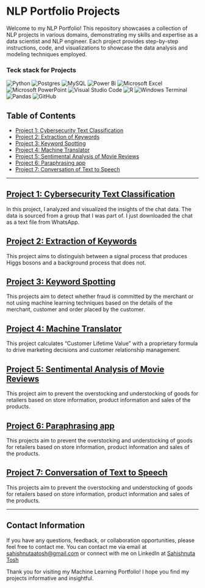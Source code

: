 # NLP Portfolio Projects

Welcome to my NLP Portfolio! This repository showcases a collection of NLP projects in various domains, demonstrating my skills and expertise as a data scientist and NLP engineer. Each project provides step-by-step instructions, code, and visualizations to showcase the data analysis and modeling techniques employed.  

### Teck stack for Projects 
![Python](https://img.shields.io/badge/python-3670A0?style=for-the-badge&logo=python&logoColor=ffdd54)
![Postgres](https://img.shields.io/badge/postgres-%23316192.svg?style=for-the-badge&logo=postgresql&logoColor=white)
![MySQL](https://img.shields.io/badge/mysql-%2300f.svg?style=for-the-badge&logo=mysql&logoColor=white)
![Power Bi](https://img.shields.io/badge/power_bi-F2C811?style=for-the-badge&logo=powerbi&logoColor=black)
![Microsoft Excel](https://img.shields.io/badge/Microsoft_Excel-217346?style=for-the-badge&logo=microsoft-excel&logoColor=white)
![Microsoft PowerPoint](https://img.shields.io/badge/Microsoft_PowerPoint-B7472A?style=for-the-badge&logo=microsoft-powerpoint&logoColor=white)
![Visual Studio Code](https://img.shields.io/badge/Visual%20Studio%20Code-0078d7.svg?style=for-the-badge&logo=visual-studio-code&logoColor=white)
![R](https://img.shields.io/badge/r-%23276DC3.svg?style=for-the-badge&logo=r&logoColor=white)
![Windows Terminal](https://img.shields.io/badge/Windows%20Terminal-%234D4D4D.svg?style=for-the-badge&logo=windows-terminal&logoColor=white)
![Pandas](https://img.shields.io/badge/pandas-%23150458.svg?style=for-the-badge&logo=pandas&logoColor=white)
![GitHub](https://img.shields.io/badge/github-%23121011.svg?style=for-the-badge&logo=github&logoColor=white)

## Table of Contents

- [Project 1: Cybersecurity Text Classification](https://github.com/Sahishnuta/NLP_Projects/tree/main/Cyberbulling_Text_Classification)
- [Project 2: Extraction of Keywords](https://github.com/Sahishnuta/NLP_Projects/tree/main/Keyword_Extractor)
- [Project 3: Keyword Spotting](https://github.com/Sahishnuta/NLP_Projects/tree/main/Keyword_Spotting)
- [Project 4: Machine Translator](https://github.com/Sahishnuta/NLP_Projects/tree/main/Machine_translator)
- [Project 5: Sentimental Analysis of Movie Reviews](https://github.com/Sahishnuta/NLP_Projects/tree/main/Movie_Review_Sentimental_Analysis)
- [Project 6: Paraphrasing app](https://github.com/Sahishnuta/NLP_Projects/tree/main/Para_phrasing)
- [Project 7: Conversation of Text to Speech](https://github.com/Sahishnuta/NLP_Projects/tree/main/Text_to_Speech)

---
## [Project 1: Cybersecurity Text Classification](https://github.com/Sahishnuta/NLP_Projects/tree/main/Cyberbulling_Text_Classification)

In this project, I analyzed and visualized the insights of the chat data. The data is sourced from a group that I was part of. I just downloaded the chat as a text file from WhatsApp.

## [Project 2: Extraction of Keywords](https://github.com/Sahishnuta/NLP_Projects/tree/main/Keyword_Extractor)

This project aims to distinguish between a signal process that produces Higgs bosons and a background process that does not.

## [Project 3: Keyword Spotting](https://github.com/Sahishnuta/NLP_Projects/tree/main/Keyword_Spotting)

This projects aim to detect whether fraud is committed by the merchant or not using machine learning techniques based on the details of the merchant, customer and order placed by the customer.

## [Project 4: Machine Translator](https://github.com/Sahishnuta/NLP_Projects/tree/main/Machine_translator)

This project calculates “Customer Lifetime Value” with a proprietary formula to drive marketing decisions and customer relationship management.

## [Project 5: Sentimental Analysis of Movie Reviews](https://github.com/Sahishnuta/NLP_Projects/tree/main/Movie_Review_Sentimental_Analysis)
This project aim to prevent the overstocking and understocking of goods for retailers based on store information, product information and sales of the products.

## [Project 6: Paraphrasing app](https://github.com/Sahishnuta/NLP_Projects/tree/main/Para_phrasing)

This projects aim to prevent the overstocking and understocking of goods for retailers based on store information, product information and sales of the products.

## [Project 7: Conversation of Text to Speech](https://github.com/Sahishnuta/NLP_Projects/tree/main/Text_to_Speech)

This projects aim to prevent the overstocking and understocking of goods for retailers based on store information, product information and sales of the products.

---

## Contact Information
 
If you have any questions, feedback, or collaboration opportunities, please feel free to contact me. You can contact me via email at [sahishnutaatosh@gmail.com](mailto:isahishnutaatosh@gmail.com) or connect with me on LinkedIn at [Sahishnuta Tosh](https://www.linkedin.com/in/sahishnuta-tosh/)

Thank you for visiting my Machine Learning Portfolio! I hope you find my projects informative and insightful.
